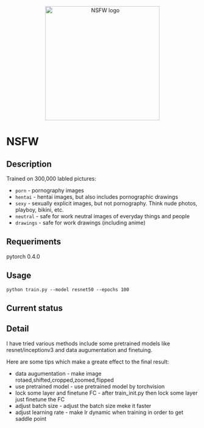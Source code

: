 <center>
<img src="https://github.com/yangbisheng2009/nsfw-resnet/blob/master/image/nsfw-detector.jpeg" alt="NSFW logo" width="300" />
</center>

# NSFW

## Description

Trained on 300,000 labled pictures:

- `porn` - pornography images
- `hentai` - hentai images, but also includes pornographic drawings
- `sexy` - sexually explicit images, but not pornography. Think nude photos, playboy, bikini, etc.
- `neutral` - safe for work neutral images of everyday things and people
- `drawings` - safe for work drawings (including anime)

## Requeriments

pytorch 0.4.0

## Usage

```shell
python train.py --model resnet50 --epochs 100

```

## Current status

## Detail

I have tried various methods include some pretrained models like resnet/inceptionv3 and data augumentation and finetuing.

Here are some tips which make a greate effect to the final result:

- data augumentation - make image rotaed,shifted,cropped,zoomed,flipped
- use pretrained model - use pretrained model by torchvision
- lock some layer and finetune FC - after train_init.py then lock some layer just finetune the FC
- adjust batch size - adjust the batch size meke it faster
- adjust learning rate - make lr dynamic when training in order to get saddle point